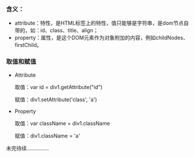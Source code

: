 ### 含义：
- attribute：特性，是HTML标签上的特性，值只能够是字符串，是dom节点自带的，如：id、class、title、align；
- property：属性，是这个DOM元素作为对象附加的内容，例如childNodes、firstChild。

### 取值和赋值
- Attribute
 
  取值：var id = div1.getAttribute("id")
 
  赋值：div1.setAttribute('class', 'a')
 
- Property

  取值：var className = div1.className
  
  赋值：div1.className = 'a'

未完待续...............





